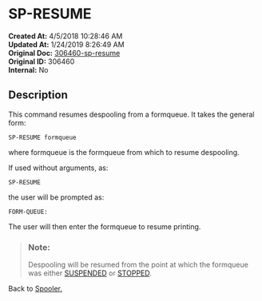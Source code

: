 # SP-RESUME

**Created At:** 4/5/2018 10:28:46 AM  
**Updated At:** 1/24/2019 8:26:49 AM  
**Original Doc:** [306460-sp-resume](https://docs.jbase.com/44205-spooler/306460-sp-resume)  
**Original ID:** 306460  
**Internal:** No  


## Description 

This command resumes despooling from a formqueue. It takes the general form:

```
SP-RESUME formqueue
```

where formqueue is the formqueue from which to resume despooling.



If used without arguments, as:

```
SP-RESUME
```

the user will be prompted as:

```
FORM-QUEUE:
```

The user will then enter the formqueue to resume printing.




> ### Note: 
> 
> Despooling will be resumed from the point at which the formqueue was either [SUSPENDED](./../sp-suspend) or [STOPPED](./../sp-stop).




Back to [Spooler.](./../jbase-spooler)
